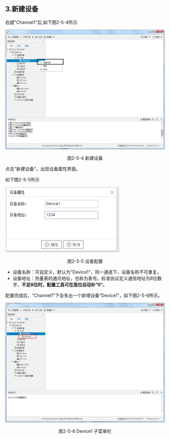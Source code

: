 ## 3.新建设备

右键"Channel1"后,如下图2-5-4所示   

![](../../assets/新建设备.jpg)

<center>图2-5-4 新建设备</center>

点击"新建设备"，出现设备属性界面。

如下图2-5-5所示

![1557110284778](assets/设备配置.png)

<center>图2-5-5  设备配置</center>

- 设备名称：可自定义，默认为"Device1"，同一通道下，设备名称不可重复。
- 设备地址：热量表的通讯地址，也称为表号。标准协议定义通信地址为8位数字，**不足8位时，配置工具可在高位自动补”0“**。

配置完成后，"Channel1"下会多出一个新增设备”Device1“，如下图2-5-6所示。

![](../../assets/Device子菜单栏.png)

<center>图2-5-6 Device1 子菜单栏</center>


